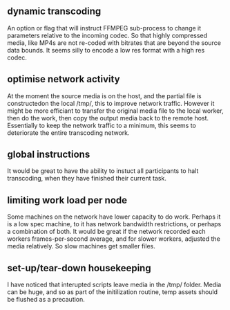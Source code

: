 

## dynamic transcoding

An option or flag that will instruct FFMPEG sub-process to change it parameters relative to the incoming codec. So that highly compressed media, like MP4s are not re-coded with bitrates that are beyond the source data bounds. It seems silly to encode a low res format with a high res codec.

## optimise network activity

At the moment the source media is on the host, and the partial file is constructedon the local /tmp/, this to improve network traffic. However it might be more efficiant to transfer the original media file to the local worker, then do the work, then copy the output media back to the remote host. Essentially to keep the network traffic to a minimum, this seems to deteriorate the entire transcoding network.

## global instructions

It would be great to have the ability to instuct all participants to halt transcoding, when they have finished their current task.

## limiting work load per node

Some machines on the network have lower capacity to do work. Perhaps it is a low spec machine, to it has network bandwidth restrictions, or perhaps a combination of both. It would be great if the network recorded each workers frames-per-second average, and for slower workers, adjusted the media relatively. So slow machines get smaller files.

## set-up/tear-down housekeeping

I have noticed that interupted scripts leave media in the /tmp/ folder. Media can be huge, and so as part of the initilization routine, temp assets should be flushed as a precaution.

